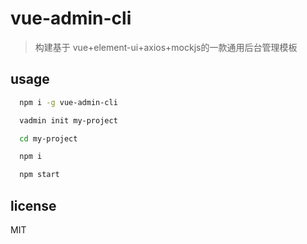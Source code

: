 # vue-admin-cli 
> 构建基于 vue+element-ui+axios+mockjs的一款通用后台管理模板

## usage
```bash
  npm i -g vue-admin-cli

  vadmin init my-project

  cd my-project

  npm i

  npm start
```


## license
MIT